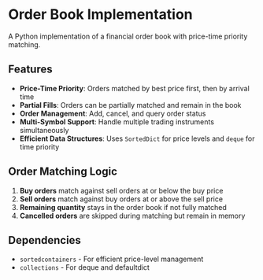 # Order Book Implementation

A Python implementation of a financial order book with price-time priority matching.

## Features

- **Price-Time Priority**: Orders matched by best price first, then by arrival time
- **Partial Fills**: Orders can be partially matched and remain in the book
- **Order Management**: Add, cancel, and query order status
- **Multi-Symbol Support**: Handle multiple trading instruments simultaneously
- **Efficient Data Structures**: Uses `SortedDict` for price levels and `deque` for time priority

## Order Matching Logic

1. **Buy orders** match against sell orders at or below the buy price
2. **Sell orders** match against buy orders at or above the sell price
3. **Remaining quantity** stays in the order book if not fully matched
4. **Cancelled orders** are skipped during matching but remain in memory

## Dependencies

- `sortedcontainers` - For efficient price-level management
- `collections` - For deque and defaultdict
